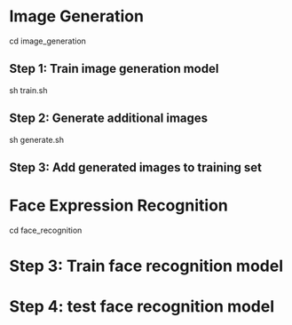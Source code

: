 # Image Generation
cd image_generation
## Step 1: Train image generation model 
sh train.sh 
## Step 2: Generate additional images
sh generate.sh 
## Step 3: Add generated images to training set
# Face Expression Recognition
cd face_recognition
# Step 3: Train face recognition model
# Step 4: test face recognition model
